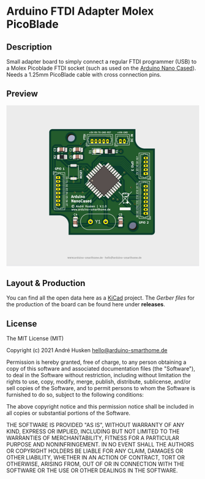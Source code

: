 # Arduino FTDI Adapter Molex PicoBlade

## Description

Small adapter board to simply connect a regular FTDI programmer (USB) to a Molex Picoblade FTDI socket (such as  used on the [Arduino Nano Cased](https://github.com/ArduinoSmarthomeDe/arduino-nano-cased)). Needs a 1.25mm PicoBlade cable with cross connection pins.

## Preview

![](https://github.com/ArduinoSmarthomeDe/arduino-nano-cased/blob/main/preview.jpg)

## Layout & Production 

You can find all the open data here as a [KiCad](http://kicad.github.io) project. The *Gerber files* for the production of the board can be found here under **releases**.

## License

The MIT License (MIT)

Copyright (c) 2021 André Husken hello@arduino-smarthome.de

Permission is hereby granted, free of charge, to any person obtaining a copy of this software and associated documentation files (the "Software"), to deal in the Software without restriction, including without limitation the rights to use, copy, modify, merge, publish, distribute, sublicense, and/or sell copies of the Software, and to permit persons to whom the Software is furnished to do so, subject to the following conditions:

The above copyright notice and this permission notice shall be included in all copies or substantial portions of the Software.

THE SOFTWARE IS PROVIDED "AS IS", WITHOUT WARRANTY OF ANY KIND, EXPRESS OR IMPLIED, INCLUDING BUT NOT LIMITED TO THE WARRANTIES OF MERCHANTABILITY, FITNESS FOR A PARTICULAR PURPOSE AND NONINFRINGEMENT. IN NO EVENT SHALL THE AUTHORS OR COPYRIGHT HOLDERS BE LIABLE FOR ANY CLAIM, DAMAGES OR OTHER LIABILITY, WHETHER IN AN ACTION OF CONTRACT, TORT OR OTHERWISE, ARISING FROM, OUT OF OR IN CONNECTION WITH THE SOFTWARE OR THE USE OR OTHER DEALINGS IN THE SOFTWARE.

